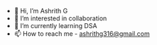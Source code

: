 - 👋 Hi, I’m Ashrith G
- 👀 I’m interested in collaboration
- 🌱 I’m currently learning DSA
- 📫 How to reach me - ashrithg316@gmail.com

